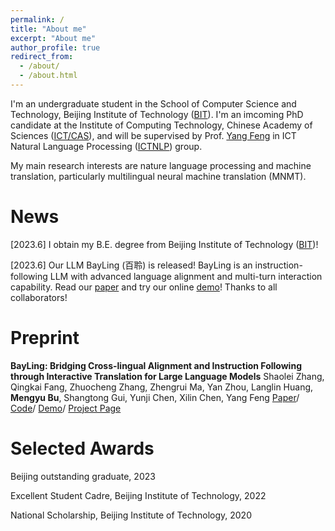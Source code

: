 ```yaml
---
permalink: /
title: "About me"
excerpt: "About me"
author_profile: true
redirect_from: 
  - /about/
  - /about.html
---
```


I'm an undergraduate student in the School of Computer Science and Technology, Beijing Institute of Technology ([BIT](https://www.bit.edu.cn/)). I'm an imcoming PhD candidate at the Institute of Computing Technology, Chinese Academy of Sciences ([ICT/CAS](http://www.ict.ac.cn/)), and will be supervised by Prof. [Yang Feng](https://people.ucas.edu.cn/~yangfeng?language=en) in ICT Natural Language Processing ([ICTNLP](http://nlp.ict.ac.cn/)) group.

My main research interests are nature language processing and machine translation, particularly multilingual neural machine translation (MNMT).

News
======
[2023.6] I obtain my B.E. degree from Beijing Institute of Technology ([BIT](https://www.bit.edu.cn/))!

[2023.6] Our LLM BayLing (百聆) is released! BayLing is an instruction-following LLM with advanced language alignment and multi-turn interaction capability. Read our [paper](https://arxiv.org/abs/2306.10968) and try our online [demo](http://nlp.ict.ac.cn/bayling/demo/)! Thanks to all collaborators!

Preprint
======
**BayLing: Bridging Cross-lingual Alignment and Instruction Following through Interactive Translation for Large Language Models**
Shaolei Zhang, Qingkai Fang, Zhuocheng Zhang, Zhengrui Ma, Yan Zhou, Langlin Huang, **Mengyu Bu**, Shangtong Gui, Yunji Chen, Xilin Chen, Yang Feng
[Paper](https://arxiv.org/abs/2306.10968)/ [Code](https://github.com/ictnlp/BayLing)/ [Demo](http://nlp.ict.ac.cn/bayling/demo/)/ [Project Page](https://nlp.ict.ac.cn/bayling)

Selected Awards
======
Beijing outstanding graduate, 2023

Excellent Student Cadre, Beijing Institute of Technology, 2022

National Scholarship, Beijing Institute of Technology, 2020